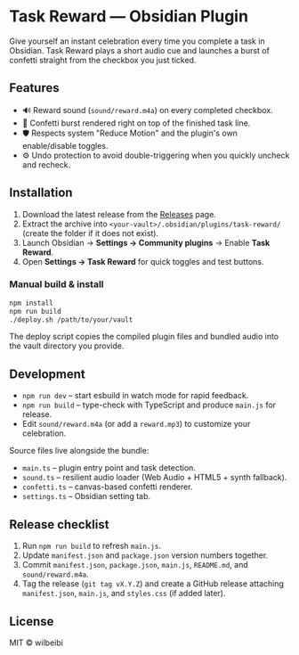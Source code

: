 # Task Reward — Obsidian Plugin

Give yourself an instant celebration every time you complete a task in Obsidian. Task Reward plays a short audio cue and launches a burst of confetti straight from the checkbox you just ticked.


## Features

- 🔊 Reward sound (`sound/reward.m4a`) on every completed checkbox.
- 🎉 Confetti burst rendered right on top of the finished task line.
- 🛡️ Respects system "Reduce Motion" and the plugin's own enable/disable toggles.
- ⚙️ Undo protection to avoid double-triggering when you quickly uncheck and recheck.

## Installation

1. Download the latest release from the [Releases](https://github.com/hongyis/obsidian-task-reward/releases) page.
2. Extract the archive into `<your-vault>/.obsidian/plugins/task-reward/` (create the folder if it does not exist).
3. Launch Obsidian → **Settings → Community plugins** → Enable **Task Reward**.
4. Open **Settings → Task Reward** for quick toggles and test buttons.

### Manual build & install

```bash
npm install
npm run build
./deploy.sh /path/to/your/vault
```

The deploy script copies the compiled plugin files and bundled audio into the vault directory you provide.

## Development

- `npm run dev` – start esbuild in watch mode for rapid feedback.
- `npm run build` – type-check with TypeScript and produce `main.js` for release.
- Edit `sound/reward.m4a` (or add a `reward.mp3`) to customize your celebration.

Source files live alongside the bundle:

- `main.ts` – plugin entry point and task detection.
- `sound.ts` – resilient audio loader (Web Audio + HTML5 + synth fallback).
- `confetti.ts` – canvas-based confetti renderer.
- `settings.ts` – Obsidian setting tab.

## Release checklist

1. Run `npm run build` to refresh `main.js`.
2. Update `manifest.json` and `package.json` version numbers together.
3. Commit `manifest.json`, `package.json`, `main.js`, `README.md`, and `sound/reward.m4a`.
4. Tag the release (`git tag vX.Y.Z`) and create a GitHub release attaching `manifest.json`, `main.js`, and `styles.css` (if added later).

## License

MIT © wilbeibi
